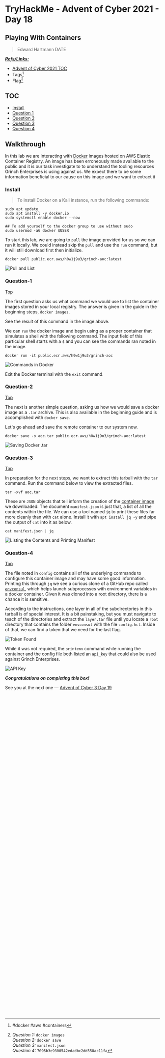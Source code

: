 # TryHackMe - Advent of Cyber 2021 - Day 18
## Playing With Containers
> Edward Hartmann
> DATE

***<u>Refs/Links:</u>***
- [Advent of Cyber 2021 TOC](Advent%20of%20Cyber%20Table%20of%20Contents.md)  
-  Tags[^1]
-  Flag[^2]

[^1]: #docker #aws #containers 
[^2]: *Question 1:* `docker images`  
					*Question 2:* `docker save`  
					*Question 3:* `manifest.json`  
					*Question 4:* `7095b3e9300542edadbc2dd558ac11fa`  

## TOC
- [Install](#Install)
- [Question 1](#Question-1)
- [Question 2](#Question-2)
- [Question 3](#Question-3)
- [Question 4](#Question-4)

## Walkthrough
In this lab we are interacting with [Docker](../../../knowledge-base/concepts/docker.md) images hosted on AWS Elastic Container Registry. An image has been erroneously made available to the public and it is our task investigate to to understand the tooling resources Grinch Enterprises is using against us. We expect there to be some information beneficial to our cause on this image and we want to extract it

### Install

> To install Docker on a Kali instance, run the following commands:
```
sudo apt update
sudo apt install -y docker.io
sudo systemctl enable docker --now

## To add yourself to the docker group to use without sudo
sudo usermod -aG docker $USER
```

To start this lab, we are going to `pull` the image provided for us so we can run it locally. We could instead skip the `pull` and use the `run` command, but it will still download first then initialize. 

```
docker pull public.ecr.aws/h0w1j9u3/grinch-aoc:latest
```

![Pull and List](AoC-2021_Photos/Day_18/01_AoC_Day_18_01-06-22-Docker-Pull-List.png)

### Question-1
[Top](#TOC)

The first question asks us what command we would use to list the container images stored in your local registry. The answer is given in the guide in the beginning steps, `docker images`. 

See the result of this command in the image above.

We can `run` the docker image and begin using as a proper container that simulates a shell with the following command. The input field of this particular shell starts with a `$` and you can see the commands ran noted in the image. 

```
docker run -it public.ecr.aws/h0w1j9u3/grinch-aoc
```

![Commands in Docker](AoC-2021_Photos/Day_18/02_AoC_Day_18_01-06-22-Commands-In-Docker.png)

Exit the Docker terminal with the `exit` command. 
### Question-2
[Top](#TOC)

The next is another simple question, asking us how we would save a docker image as a `.tar` archive. This is also available in the beginning guide and is accomplished with `docker save`.

Let's go ahead and save the remote container to our system now. 

```
docker save -o aoc.tar public.ecr.aws/h0w1j9u3/grinch-aoc:latest
```

![Saving Docker .tar](AoC-2021_Photos/Day_18/03_AoC_Day_18_01-06-22-tar-Docker.png)

### Question-3
[Top](#TOC)

In preparation for the next steps, we want to extract this tarball with the `tar` command. Run the command below to view the extracted files. 

```
tar -xvf aoc.tar
```

These are `JSON` objects that tell inform the creation of the [container image](../../../knowledge-base/vulnerabilities/container_images.md) we downloaded. The document `manifest.json` is just that, a list of all the contents within the file. We can use a tool named `jq` to print these files far more cleanly than with `cat` alone. Install it with `apt install jq -y` and pipe the output of `cat` into it as below. 

```
cat manifest.json | jq
```

![Listing the Contents and Printing Manifest](AoC-2021_Photos/Day_18/04_AoC_Day_18_01-06-22-extract-and-manifest-print.png)

### Question-4
[Top](#TOC)

The file noted in `config` contains all of the underlying commands to configure this container image and may have some good information. Printing this through `jq` we see a curious clone of a GitHub repo called [`envconsul`](https://github.com/hashicorp/envconsul), which helps launch subprocesses with environment variables in a docker container. Given it was cloned into a root directory, there is a chance it is sensitive. 

According to the instructions, one layer in all of the subdirectories in this tarball is of special interest. It is a bit painstaking, but you must navigate to teach of  the directories and extract the `layer.tar` file until you locate a `root` directory that contains the folder `envconsul` with the file `config.hcl`. Inside of that, we can find a token that we need for the last flag. 

![Token Found](AoC-2021_Photos/Day_18/06_AoC_Day_18_01-06-22-Token-Found.png)

While it was not required, the `printenv` command while running the container and the config file both listed an `api_key` that could also be used against Grinch Enterprises. 

![API Key](AoC-2021_Photos/Day_18/07_AoC_Day_18_01-06-22-printenv-api-key.png)

***Congratulations on completing this box!***  

See you at the next one &mdash; [Advent of Cyber 3 Day 19](AoC-2021_Day19.md)
</br>
</br>
</br>
</br>
</br>
</br>
</br>
</br>
</br>
</br>
</br>
</br>
</br>
</br>
</br>
</br>
</br>
</br>
</br>
</br>
</br>
</br>
</br>
</br>
</br>
</br>
</br>
</br>
</br>
</br>
</br>
</br>
</br>
</br>
</br>
</br>
</br>
</br>
</br>
</br>
</br>
</br>
</br>
</br>
</br>
</br>
</br>
</br>
</br>
</br>
</br>
</br>
</br>
</br>
</br>
</br>
</br>
</br>
</br>
</br>
</br>
</br>
</br>
